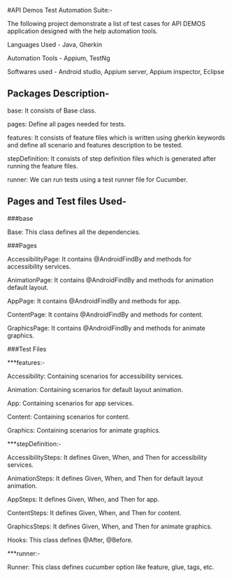 #API Demos Test Automation Suite:-

The following project demonstrate a list of test cases for API DEMOS application designed with the help automation tools.

Languages Used - Java, Gherkin

Automation Tools - Appium, TestNg

Softwares used - Android studio, Appium server, Appium inspector, Eclipse



## Packages Description-

base: It consists of Base class.

pages: Define all pages needed for tests.

features: It consists of feature files which is written using gherkin keywords and define all scenario and features description to be tested.

stepDefinition: It consists of step definition files which is generated after running the feature files.

runner: We can run tests using a test runner file for Cucumber.



## Pages and Test files Used-

###base

Base: This class defines all the dependencies.

###Pages

AccessibilityPage: It contains @AndroidFindBy and methods for accessibility services.

AnimationPage: It contains @AndroidFindBy and methods for animation default layout.

AppPage: It contains @AndroidFindBy and methods for app.

ContentPage: It contains @AndroidFindBy and methods for content.

GraphicsPage: It contains @AndroidFindBy and methods for animate graphics.

###Test Files

***features:-

Accessibility: Containing scenarios for accessibility services.

Animation: Containing scenarios for default layout animation.

App: Containing scenarios for app services.

Content: Containing scenarios for content.

Graphics: Containing scenarios for animate graphics.


***stepDefinition:-

AccessibilitySteps: It defines Given, When, and Then for accessibility services.

AnimationSteps: It defines Given, When, and Then for default layout animation.

AppSteps: It defines Given, When, and Then for app.

ContentSteps: It defines Given, When, and Then for content.

GraphicsSteps: It defines Given, When, and Then for animate graphics.

Hooks: This class defines @After, @Before.

***runner:-

Runner: This class defines cucumber option like feature, glue, tags, etc.